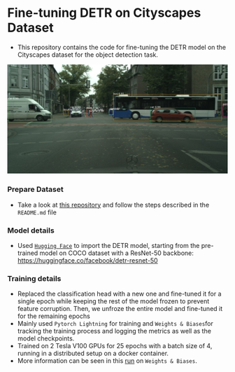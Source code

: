 # Fine-tuning DETR on Cityscapes Dataset
- This repository contains the code for fine-tuning the DETR model on the Cityscapes dataset for the object detection task.

![DETR](/resources/detr.jpeg)

### Prepare Dataset
- Take a look at [this repository](https://github.com/SuciuCaesar12/cityscapes-to-coco-format) and follow the steps described in the `README.md` file

### Model details
- Used [`Hugging Face`](https://huggingface.co/docs/transformers/main/en/model_doc/detr) to import the DETR model, 
starting from the pre-trained model on COCO dataset with a ResNet-50 backbone: https://huggingface.co/facebook/detr-resnet-50

### Training details
- Replaced the classification head with a new one and fine-tuned it for a single epoch while keeping the rest of the model frozen to prevent feature corruption. Then, we unfroze the entire model and fine-tuned it for the remaining epochs
- Mainly used `Pytorch Lightning` for training and `Weights & Biases`for tracking the training process and logging the metrics as well as the model checkpoints.
- Trained on 2 Tesla V100 GPUs for 25 epochs with a batch size of 4, running in a distributed setup on a docker container.
- More information can be seen in this [run](https://wandb.ai/suciucezar07/detr/runs/in8k822y?nw=nwusersuciucezar07) on `Weights & Biases`.

